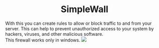 <h1 align="center">SimpleWall</h1>
With this you can create rules to allow or block traffic to and from your server. This can help to prevent unauthorized access to your system by hackers, viruses, and other malicious software.<br>This firewall works only in windows.
<img src="https://user-images.githubusercontent.com/78021940/228640118-e92cd372-1497-464b-962c-87a6a318b0d1.png">
